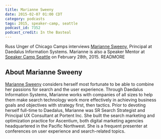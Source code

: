 ```yaml
---
title: Marianne Sweeny
date: 2015-02-07 01:00 CDT
category: podcasts
tags: 2015, speaker-camp, seattle
podcast_id: 7352
podcast_credit: In the Basteal
---
```


Russ Unger of Chicago Camps interviews <a href="https://twitter.com/msweeny" rel="nofollow">Marianne Sweeny</a>, Principal at Daedalus Information Systems. Marianne is also a Speaker Mentor at <a href="/events/2015/speaker-camp-seattle/">Speaker Camp Seattle</a> on February 28th, 2015. READMORE

## About Marianne Sweeny

<a href="http://www.daedalusia.com/" rel="nofollow">Marianne Sweeny</a> considers herself most fortunate to be able to combine her passions for search and the user experience. Through Daedalus Information Systems, Marianne works with companies of all sizes to help them make search technology work more effectively in achieving business goals and objectives with strategy first, then tactics. Prior to devoting herself full-time to Daedalus, Marianne was SR Search Strategist and Principal UX Consultant at Portent Inc. She built the search marketing and optimization practice for Ascentium, both digital marketing agencies headquartered in the Pacific Northwest. She is a frequent presenter at conferences on user experience and search-related topics.
